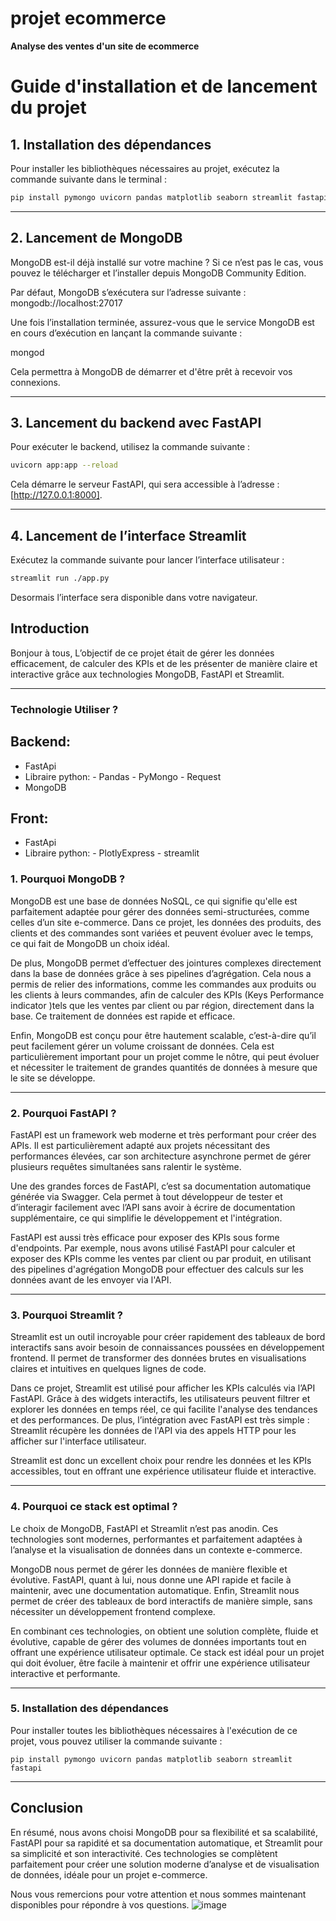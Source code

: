 <p align="center">
  <h1>projet ecommerce</h1>
  <strong>Analyse des ventes d'un site de ecommerce</strong>
</p>

# Guide d'installation et de lancement du projet

## 1. Installation des dépendances

Pour installer les bibliothèques nécessaires au projet, exécutez la commande suivante dans le terminal :

```bash
pip install pymongo uvicorn pandas matplotlib seaborn streamlit fastapi
```

---

## 2. Lancement de MongoDB

MongoDB est-il déjà installé sur votre machine ?
Si ce n’est pas le cas, vous pouvez le télécharger et l’installer depuis MongoDB Community Edition.

Par défaut, MongoDB s’exécutera sur l’adresse suivante :
mongodb://localhost:27017

Une fois l’installation terminée, assurez-vous que le service MongoDB est en cours d’exécution en lançant la commande suivante :

mongod

Cela permettra à MongoDB de démarrer et d'être prêt à recevoir vos connexions.

---

## 3. Lancement du backend avec FastAPI

Pour exécuter le backend, utilisez la commande suivante :

```bash
uvicorn app:app --reload
```

Cela démarre le serveur FastAPI, qui sera accessible à l’adresse :
[http://127.0.0.1:8000].

---

## 4. Lancement de l’interface Streamlit

Exécutez la commande suivante pour lancer l’interface utilisateur :

```bash
streamlit run ./app.py
```

Desormais l’interface sera disponible dans votre navigateur.



## Introduction

Bonjour à tous, L’objectif de ce projet était de gérer les données efficacement, de calculer des KPIs et de les présenter de manière claire et interactive grâce aux technologies MongoDB, FastAPI et Streamlit.

---
### Technologie Utiliser ?

## Backend:
- FastApi
- Libraire python:
       - Pandas
       - PyMongo
       - Request
- MongoDB
  
## Front:
- FastApi
- Libraire python:
       - PlotlyExpress
       - streamlit
  

### 1. Pourquoi MongoDB ?

MongoDB est une base de données NoSQL, ce qui signifie qu'elle est parfaitement adaptée pour gérer des données semi-structurées, comme celles d’un site e-commerce. Dans ce projet, les données des produits, des clients et des commandes sont variées et peuvent évoluer avec le temps, ce qui fait de MongoDB un choix idéal.

De plus, MongoDB permet d’effectuer des jointures complexes directement dans la base de données grâce à ses pipelines d’agrégation. Cela nous a permis de relier des informations, comme les commandes aux produits ou les clients à leurs commandes, afin de calculer des KPIs (Keys Performance indicator )tels que les ventes par client ou par région, directement dans la base. Ce traitement de données est rapide et efficace.

Enfin, MongoDB est conçu pour être hautement scalable, c’est-à-dire qu’il peut facilement gérer un volume croissant de données. Cela est particulièrement important pour un projet comme le nôtre, qui peut évoluer et nécessiter le traitement de grandes quantités de données à mesure que le site se développe.

---

### 2. Pourquoi FastAPI ?

FastAPI est un framework web moderne et très performant pour créer des APIs. Il est particulièrement adapté aux projets nécessitant des performances élevées, car son architecture asynchrone permet de gérer plusieurs requêtes simultanées sans ralentir le système.

Une des grandes forces de FastAPI, c’est sa documentation automatique générée via Swagger. Cela permet à tout développeur de tester et d’interagir facilement avec l’API sans avoir à écrire de documentation supplémentaire, ce qui simplifie le développement et l'intégration.

FastAPI est aussi très efficace pour exposer des KPIs sous forme d'endpoints. Par exemple, nous avons utilisé FastAPI pour calculer et exposer des KPIs comme les ventes par client ou par produit, en utilisant des pipelines d'agrégation MongoDB pour effectuer des calculs sur les données avant de les envoyer via l'API.

---

### 3. Pourquoi Streamlit ?

Streamlit est un outil incroyable pour créer rapidement des tableaux de bord interactifs sans avoir besoin de connaissances poussées en développement frontend. Il permet de transformer des données brutes en visualisations claires et intuitives en quelques lignes de code.

Dans ce projet, Streamlit est utilisé pour afficher les KPIs calculés via l’API FastAPI. Grâce à des widgets interactifs, les utilisateurs peuvent filtrer et explorer les données en temps réel, ce qui facilite l'analyse des tendances et des performances. De plus, l’intégration avec FastAPI est très simple : Streamlit récupère les données de l'API via des appels HTTP pour les afficher sur l'interface utilisateur.

Streamlit est donc un excellent choix pour rendre les données et les KPIs accessibles, tout en offrant une expérience utilisateur fluide et interactive.

---

### 4. Pourquoi ce stack est optimal ?

Le choix de MongoDB, FastAPI et Streamlit n’est pas anodin. Ces technologies sont modernes, performantes et parfaitement adaptées à l’analyse et la visualisation de données dans un contexte e-commerce.

MongoDB nous permet de gérer les données de manière flexible et évolutive. FastAPI, quant à lui, nous donne une API rapide et facile à maintenir, avec une documentation automatique. Enfin, Streamlit nous permet de créer des tableaux de bord interactifs de manière simple, sans nécessiter un développement frontend complexe.

En combinant ces technologies, on obtient une solution complète, fluide et évolutive, capable de gérer des volumes de données importants tout en offrant une expérience utilisateur optimale. Ce stack est idéal pour un projet qui doit évoluer, être facile à maintenir et offrir une expérience utilisateur interactive et performante.

---

### 5. Installation des dépendances

Pour installer toutes les bibliothèques nécessaires à l'exécution de ce projet, vous pouvez utiliser la commande suivante :

```
pip install pymongo uvicorn pandas matplotlib seaborn streamlit fastapi
```


---

## Conclusion

En résumé, nous avons choisi MongoDB pour sa flexibilité et sa scalabilité, FastAPI pour sa rapidité et sa documentation automatique, et Streamlit pour sa simplicité et son interactivité. Ces technologies se complètent parfaitement pour créer une solution moderne d’analyse et de visualisation de données, idéale pour un projet e-commerce.

Nous vous remercions pour votre attention et nous sommes maintenant disponibles pour répondre à vos questions.
![image](https://github.com/user-attachments/assets/bb7a3842-3187-4f1b-ba6c-cfe69ccb4e1a)
